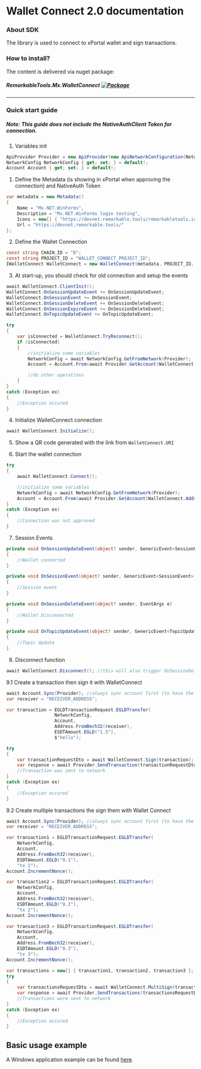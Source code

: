 # Wallet Connect 2.0 documentation

### About SDK
The library is used to connect to xPortal wallet and sign transactions.

### How to install?
The content is delivered via nuget package:
##### RemarkableTools.Mx.WalletConnect [![Package](https://img.shields.io/nuget/v/RemarkableTools.Mx.WalletConnect)](https://www.nuget.org/packages/RemarkableTools.Mx.WalletConnect/)

---

### Quick start guide
##### Note: This guide does not include the NativeAuthClient Token for connection.

1. Variables init
```csharp
ApiProvider Provider = new ApiProvider(new ApiNetworkConfiguration(Network.DevNet));
NetworkConfig NetworkConfig { get; set; } = default!;
Account Account { get; set; } = default!;
```

1. Define the Metadata (is showing in xPortal when approving the connection) and NativeAuth Token
```csharp
var metadata = new Metadata()
{
    Name = "Mx.NET.WinForms",
    Description = "Mx.NET.WinForms login testing",
    Icons = new[] { "https://devnet.remarkable.tools/remarkabletools.ico" },
    Url = "https://devnet.remarkable.tools/"
};
```

2. Define the Wallet Connection
```csharp
const string CHAIN_ID = "D";
const string PROJECT_ID = "WALLET_CONNECT_PROJECT_ID";
IWalletConnect WalletConnect = new WalletConnect(metadata, PROJECT_ID, CHAIN_ID);
```

3. At start-up, you should check for old connection and setup the events
```csharp
await WalletConnect.ClientInit();
WalletConnect.OnSessionUpdateEvent += OnSessionUpdateEvent;
WalletConnect.OnSessionEvent += OnSessionEvent;
WalletConnect.OnSessionDeleteEvent += OnSessionDeleteEvent;
WalletConnect.OnSessionExpireEvent += OnSessionDeleteEvent;
WalletConnect.OnTopicUpdateEvent += OnTopicUpdateEvent;

try
{
    var isConnected = WalletConnect.TryReconnect();
    if (isConnected)
    {
        //initialize some variables
        NetworkConfig = await NetworkConfig.GetFromNetwork(Provider);
        Account = Account.From(await Provider.GetAccount(WalletConnect.Address));

        //do other operations
    }
}
catch (Exception ex)
{
    //Exception occured
}
```

4. Initialize WalletConnect connection
```csharp
await WalletConnect.Initialize();
```

5. Show a QR code generated with the link from `WalletConnect.URI`

6. Start the wallet connection
```csharp
try
{
    await WalletConnect.Connect(); 

    //initialize some variables
    NetworkConfig = await NetworkConfig.GetFromNetwork(Provider);
    Account = Account.From(await Provider.GetAccount(WalletConnect.Address));
}
catch (Exception ex)
{
    //Connection was not approved
}
```

7. Session Events
```csharp
private void OnSessionUpdateEvent(object? sender, GenericEvent<SessionUpdateEvent> @event)
{
    //Wallet connected
}

private void OnSessionEvent(object? sender, GenericEvent<SessionEvent> @event)
{
    //Session event
}

private void OnSessionDeleteEvent(object? sender, EventArgs e)
{
    //Wallet Disconnected
}

private void OnTopicUpdateEvent(object? sender, GenericEvent<TopicUpdateEvent> @event)
{
    //Topic Update
}
```

8. Disconnect function
```csharp
await WalletConnect.Disconnect(); //this will also trigger OnSessionDeleteEvent
```

9.1 Create a transaction then sign it with WalletConnect
```csharp
await Account.Sync(Provider); //always sync account first (to have the latest nonce)
var receiver = "RECEIVER_ADDRESS";

var transaction = EGLDTransactionRequest.EGLDTransfer(
                  NetworkConfig,
                  Account,
                  Address.FromBech32(receiver),
                  ESDTAmount.EGLD("1.5"),
                  $"hello");

try
{
    var transactionRequestDto = await WalletConnect.Sign(transaction);
    var response = await Provider.SendTransaction(transactionRequestDto);
    //Transaction was sent to network
}
catch (Exception ex)
{
    //Exception occured
}
```

9.2 Create multiple transactions the sign them with Wallet Connect
```csharp
await Account.Sync(Provider); //always sync account first (to have the latest nonce)
var receiver = "RECEIVER_ADDRESS";

var transaction1 = EGLDTransactionRequest.EGLDTransfer(
    NetworkConfig,
    Account,
    Address.FromBech32(receiver),
    ESDTAmount.EGLD("0.1"),
    "tx 1");
Account.IncrementNonce();

var transaction2 = EGLDTransactionRequest.EGLDTransfer(
    NetworkConfig,
    Account,
    Address.FromBech32(receiver),
    ESDTAmount.EGLD("0.2"),
    "tx 2");
Account.IncrementNonce();

var transaction3 = EGLDTransactionRequest.EGLDTransfer(
    NetworkConfig,
    Account,
    Address.FromBech32(receiver),
    ESDTAmount.EGLD("0.3"),
    "tx 3");
Account.IncrementNonce();

var transactions = new[] { transaction1, transaction2, transaction3 };
try
{
    var transactionsRequestDto = await WalletConnect.MultiSign(transactions);
    var response = await Provider.SendTransactions(transactionsRequestDto);
    //Transactions were sent to network
}
catch (Exception ex)
{
    //Exception occured
}
```

## Basic usage example
A Windows application example can be found [here](https://github.com/RemarkableTools/Mx.NET.SDK.WalletProviders/tree/dev/tests/WinFormsV2).